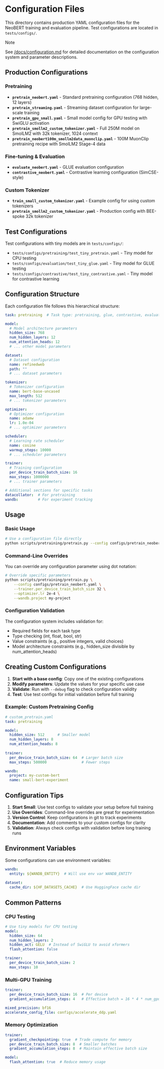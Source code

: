 # Configuration Files

This directory contains production YAML configuration files for the NeoBERT training and evaluation pipeline. Test configurations are located in `tests/configs/`.

> [!NOTE]
> See [/docs/configuration.md](/docs/configuration.md) for detailed documentation on the configuration system and parameter descriptions.

## Production Configurations

### Pretraining
- **`pretrain_neobert.yaml`** - Standard pretraining configuration (768 hidden, 12 layers)
- **`pretrain_streaming.yaml`** - Streaming dataset configuration for large-scale training
- **`pretrain_gpu_small.yaml`** - Small model config for GPU testing with SwiGLU activation
- **`pretrain_smollm2_custom_tokenizer.yaml`** - Full 250M model on SmolLM2 with 32k tokenizer, 1024 context
- **`pretrain_neobert100m_smollm2data_muonclip.yaml`** - 100M MuonClip pretraining recipe with SmolLM2 Stage-4 data

### Fine-tuning & Evaluation
- **`evaluate_neobert.yaml`** - GLUE evaluation configuration
- **`contrastive_neobert.yaml`** - Contrastive learning configuration (SimCSE-style)

### Custom Tokenizer
- **`train_small_custom_tokenizer.yaml`** - Example config for using custom tokenizers
- **`pretrain_smollm2_custom_tokenizer.yaml`** - Production config with BEE-spoke 32k tokenizer

## Test Configurations

Test configurations with tiny models are in `tests/configs/`:
- `tests/configs/pretraining/test_tiny_pretrain.yaml` - Tiny model for CPU testing
- `tests/configs/evaluation/test_tiny_glue.yaml` - Tiny model for GLUE testing
- `tests/configs/contrastive/test_tiny_contrastive.yaml` - Tiny model for contrastive learning

## Configuration Structure

Each configuration file follows this hierarchical structure:

```yaml
task: pretraining  # Task type: pretraining, glue, contrastive, evaluation

model:
  # Model architecture parameters
  hidden_size: 768
  num_hidden_layers: 12
  num_attention_heads: 12
  # ... other model parameters

dataset:
  # Dataset configuration
  name: refinedweb
  path: ""
  # ... dataset parameters

tokenizer:
  # Tokenizer configuration
  name: bert-base-uncased
  max_length: 512
  # ... tokenizer parameters

optimizer:
  # Optimizer configuration
  name: adamw
  lr: 1.0e-04
  # ... optimizer parameters

scheduler:
  # Learning rate scheduler
  name: cosine
  warmup_steps: 10000
  # ... scheduler parameters

trainer:
  # Training configuration
  per_device_train_batch_size: 16
  max_steps: 1000000
  # ... trainer parameters

# Additional sections for specific tasks
datacollator:  # For pretraining
wandb:         # For experiment tracking
```

## Usage

### Basic Usage

```bash
# Use a configuration file directly
python scripts/pretraining/pretrain.py --config configs/pretrain_neobert.yaml
```

### Command-Line Overrides

You can override any configuration parameter using dot notation:

```bash
# Override specific parameters
python scripts/pretraining/pretrain.py \
    --config configs/pretrain_neobert.yaml \
    --trainer.per_device_train_batch_size 32 \
    --optimizer.lr 2e-4 \
    --wandb.project my-project
```

### Configuration Validation

The configuration system includes validation for:
- Required fields for each task type
- Type checking (int, float, bool, str)
- Value constraints (e.g., positive integers, valid choices)
- Model architecture constraints (e.g., hidden_size divisible by num_attention_heads)

## Creating Custom Configurations

1. **Start with a base config**: Copy one of the existing configurations
2. **Modify parameters**: Update the values for your specific use case
3. **Validate**: Run with `--debug` flag to check configuration validity
4. **Test**: Use test configs for initial validation before full training

### Example: Custom Pretraining Config

```yaml
# custom_pretrain.yaml
task: pretraining

model:
  hidden_size: 512      # Smaller model
  num_hidden_layers: 8
  num_attention_heads: 8
  
trainer:
  per_device_train_batch_size: 64  # Larger batch size
  max_steps: 500000                # Fewer steps

wandb:
  project: my-custom-bert
  name: small-bert-experiment
```

## Configuration Tips

1. **Start Small**: Use test configs to validate your setup before full training
2. **Use Overrides**: Command-line overrides are great for experimentation
3. **Version Control**: Keep configurations in git to track experiments
4. **Documentation**: Add comments to your custom configs for clarity
5. **Validation**: Always check configs with validation before long training runs

## Environment Variables

Some configurations can use environment variables:

```yaml
wandb:
  entity: ${WANDB_ENTITY}  # Will use env var WANDB_ENTITY
  
dataset:
  cache_dir: ${HF_DATASETS_CACHE}  # Use HuggingFace cache dir
```

## Common Patterns

### CPU Testing
```yaml
# Use tiny models for CPU testing
model:
  hidden_size: 64
  num_hidden_layers: 2
  hidden_act: GELU  # Instead of SwiGLU to avoid xformers
  flash_attention: false

trainer:
  per_device_train_batch_size: 2
  max_steps: 10
```

### Multi-GPU Training
```yaml
trainer:
  per_device_train_batch_size: 16  # Per device
  gradient_accumulation_steps: 4   # Effective batch = 16 * 4 * num_gpus

mixed_precision: bf16
accelerate_config_file: configs/accelerate_ddp.yaml
```

### Memory Optimization
```yaml
trainer:
  gradient_checkpointing: true  # Trade compute for memory
  per_device_train_batch_size: 8  # Smaller batches
  gradient_accumulation_steps: 8  # Maintain effective batch size

model:
  flash_attention: true  # Reduce memory usage
```
